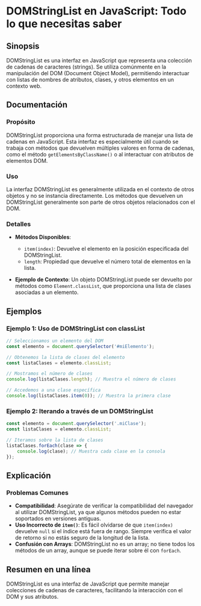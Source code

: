 <!--
Meta Description: # DOMStringList en JavaScript: Todo lo que necesitas saber ## Sinopsis DOMStringList es una interfaz en JavaScript que representa una colección de cad...
Meta Keywords: domstringlist, que, una, con, elemento
-->

# DOMStringList en JavaScript: Todo lo que necesitas saber

## Sinopsis
DOMStringList es una interfaz en JavaScript que representa una colección de cadenas de caracteres (strings). Se utiliza comúnmente en la manipulación del DOM (Document Object Model), permitiendo interactuar con listas de nombres de atributos, clases, y otros elementos en un contexto web.

## Documentación
### Propósito
DOMStringList proporciona una forma estructurada de manejar una lista de cadenas en JavaScript. Esta interfaz es especialmente útil cuando se trabaja con métodos que devuelven múltiples valores en forma de cadenas, como el método `getElementsByClassName()` o al interactuar con atributos de elementos DOM.

### Uso
La interfaz DOMStringList es generalmente utilizada en el contexto de otros objetos y no se instancia directamente. Los métodos que devuelven un DOMStringList generalmente son parte de otros objetos relacionados con el DOM. 

### Detalles
- **Métodos Disponibles**: 
  - `item(index)`: Devuelve el elemento en la posición especificada del DOMStringList.
  - `length`: Propiedad que devuelve el número total de elementos en la lista.

- **Ejemplo de Contexto**: Un objeto DOMStringList puede ser devuelto por métodos como `Element.classList`, que proporciona una lista de clases asociadas a un elemento.

## Ejemplos
### Ejemplo 1: Uso de DOMStringList con classList
```javascript
// Seleccionamos un elemento del DOM
const elemento = document.querySelector('#miElemento');

// Obtenemos la lista de clases del elemento
const listaClases = elemento.classList;

// Mostramos el número de clases
console.log(listaClases.length); // Muestra el número de clases

// Accedemos a una clase específica
console.log(listaClases.item(0)); // Muestra la primera clase
```

### Ejemplo 2: Iterando a través de un DOMStringList
```javascript
const elemento = document.querySelector('.miClase');
const listaClases = elemento.classList;

// Iteramos sobre la lista de clases
listaClases.forEach(clase => {
    console.log(clase); // Muestra cada clase en la consola
});
```

## Explicación
### Problemas Comunes
- **Compatibilidad**: Asegúrate de verificar la compatibilidad del navegador al utilizar DOMStringList, ya que algunos métodos pueden no estar soportados en versiones antiguas.
- **Uso Incorrecto de `item()`**: Es fácil olvidarse de que `item(index)` devuelve `null` si el índice está fuera de rango. Siempre verifica el valor de retorno si no estás seguro de la longitud de la lista.
- **Confusión con Arrays**: DOMStringList no es un array; no tiene todos los métodos de un array, aunque se puede iterar sobre él con `forEach`.

## Resumen en una línea
DOMStringList es una interfaz de JavaScript que permite manejar colecciones de cadenas de caracteres, facilitando la interacción con el DOM y sus atributos.